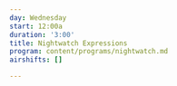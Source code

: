 ```yaml
---
day: Wednesday
start: 12:00a
duration: '3:00'
title: Nightwatch Expressions
program: content/programs/nightwatch.md
airshifts: []

---
```

